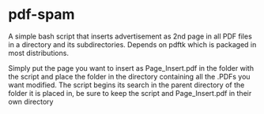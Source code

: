 # pdf-spam
A simple bash script that inserts advertisement as 2nd page in all PDF files in a directory and its subdirectories.
Depends on pdftk which is packaged in most distributions.

Simply put the page you want to insert as Page_Insert.pdf in the folder with the script and place the folder in the
directory containing all the .PDFs you want modified. The script begins its search in the parent directory of the folder
it is placed in, be sure to keep the script and Page_Insert.pdf in their own directory

